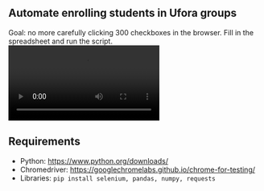 ## Automate enrolling students in Ufora groups

Goal: no more carefully clicking 300 checkboxes in the browser. Fill in the spreadsheet and run the script.
![](demo.mp4)

## Requirements

- Python: https://www.python.org/downloads/
- Chromedriver: https://googlechromelabs.github.io/chrome-for-testing/
- Libraries: `pip install selenium, pandas, numpy, requests`
